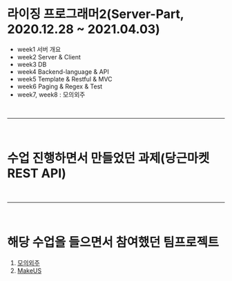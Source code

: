# 라이징 프로그래머2(Server-Part, 2020.12.28 ~ 2021.04.03)
* week1 서버 개요
* week2 Server & Client
* week3 DB
* week4 Backend-language & API
* week5 Template & Restful & MVC
* week6 Paging & Regex & Test
* week7, week8 : 모의외주

<br><hr><br>

# 수업 진행하면서 만들었던 과제(당근마켓 REST API)

<br><hr><br>

# 해당 수업을 들으면서 참여했던 팀프로젝트
1. [모의외주](https://shine94.tistory.com/256?category=929803)
2. [MakeUS](https://shine94.tistory.com/264?category=941564)
